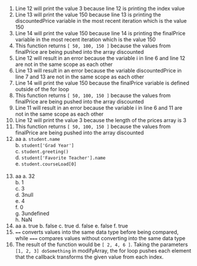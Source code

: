 1. Line 12 will print the value 3 because line 12 is printing the index value
2. Line 13 will print the value 150 because line 13 is printing the discountedPrice variable in the most recent iteration which is the value 150
3. Line 14 will print the value 150 because line 14 is printing the finalPrice variable in the most recent iteration which is the value 150
4. This function returns ```[ 50, 100, 150 ]``` because the values from finalPrice are being pushed into the array discounted
5. Line 12 will result in an error because the variable i in line 6 and line 12 are not in the same scope as each other
6. Line 13 will result in an error because the variable discountedPrice in line 7 and 13 are not in the same scope as each other
7. Line 14 will print the value 150 because the finalPrice variable is defined outside of the for loop
8. This function returns ```[ 50, 100, 150 ]``` because the values from finalPrice are being pushed into the array discounted
9. Line 11 will result in an error because the variable i in line 6 and 11 are not in the same scope as each other
10. Line 12 will print the value 3 because the length of the prices array is 3
11.  This function returns ```[ 50, 100, 150 ]``` because the values from finalPrice are being pushed into the array discounted
12. aa
  a. ```student.name``` <br />
  b.  ```student['Grad Year']``` <br />
  c.  ```student.greeting()``` <br />
  d.  ```student['Favorite Teacher'].name``` <br />
  e. ```student.courseLoad[0]``` <br /><br />
13. aa
  a. 32 <br />
  b. 1 <br />
  c. 3 <br />
  d. 3null <br />
  e. 4 <br />
  f. 0 <br />
  g. 3undefined <br />
  h. NaN <br />
 14. aa
  a. true
  b. false
  c. true
  d. false
  e. false
  f. true
15. ```==``` converts values into the same data type before being compared, while ```===``` compares values without converting into the same data type
17. The result of the function would be ```[ 2, 4, 6 ]```. Taking the parameters ```[1, 2, 3] doSomething``` in modifyArray, the for loop pushes each element that the callback transforms the given value from each index.
